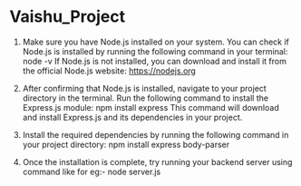 # Vaishu_Project

1. Make sure you have Node.js installed on your system. You can check if Node.js is installed by running the following command in your terminal:
node -v
If Node.js is not installed, you can download and install it from the official Node.js website: https://nodejs.org

2. After confirming that Node.js is installed, navigate to your project directory in the terminal.
Run the following command to install the Express.js module:
npm install express
This command will download and install Express.js and its dependencies in your project.

3. Install the required dependencies by running the following command in your project directory:
npm install express body-parser

4. Once the installation is complete, try running your backend server
  using command like for eg:- node server.js
